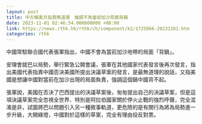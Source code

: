 ```yaml
---
layout: post
title: 中方稱美方指責無道理　強調不為當前加沙局面背鍋
date: 2023-11-01 02:46:54.000000000 +08:00
link: https://news.rthk.hk/rthk/ch/component/k2/1725866-20231101.htm
categories: rthk
---
```


中國常駐聯合國代表張軍指出，中國不會為當前加沙地帶的局面「背鍋」。

安理會就巴以局勢，舉行緊急公開會議，張軍在其他國家代表發言後再次發言，指出美國代表指責中國否決美國所提出決議草案的發言，是最無道理的說話，又指美國是想讓中國對當前在加沙出現的局面負責，強調這個鍋中國背不起。

張軍說，美國在否決了巴西提出的決議草案後，匆匆提出自己的決議草案，但是這項決議草案完全忽視全世界、特別是阿拉伯國家關於停火止戰的強烈呼聲，完全混淆是非，試圖將巴以問題引入另一種敘事軌道，更危險的是有關行為將為局勢進一步升級，大開綠燈，中國對於這樣的草案，完全有理由投反對票。
